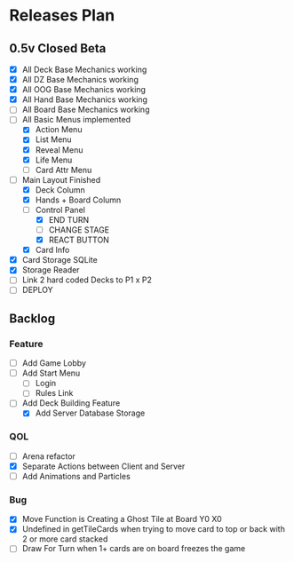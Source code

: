 # Releases Plan

## 0.5v Closed Beta
  - [x] All Deck Base Mechanics working
  - [x] All DZ Base Mechanics working
  - [x] All OOG Base Mechanics working
  - [x] All Hand Base Mechanics working
  - [ ] All Board Base Mechanics working
  - [ ] All Basic Menus implemented
    - [x] Action Menu
    - [x] List Menu
    - [x] Reveal Menu
    - [x] Life Menu
    - [ ] Card Attr Menu
  - [ ] Main Layout Finished
    - [x] Deck Column
    - [x] Hands + Board Column
    - [ ] Control Panel
      - [x] END TURN
      - [ ] CHANGE STAGE
      - [x] REACT BUTTON
    - [x] Card Info
  - [x] Card Storage SQLite
  - [x] Storage Reader
  - [ ] Link 2 hard coded Decks to P1 x P2
  - [ ] DEPLOY

## Backlog

### Feature
- [ ] Add Game Lobby
- [ ] Add Start Menu
  - [ ] Login
  - [ ] Rules Link
- [ ] Add Deck Building Feature
  - [x] Add Server Database Storage

### QOL
- [ ] Arena refactor
- [x] Separate Actions between Client and Server
- [ ] Add Animations and Particles

### Bug
- [x] Move Function is Creating a Ghost Tile at Board Y0 X0
- [x] Undefined in getTileCards when trying to move card to top or back with 2 or more card stacked
- [ ] Draw For Turn when 1+ cards are on board freezes the game
